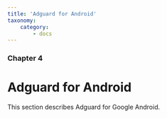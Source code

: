 ```yaml
---
title: 'Adguard for Android'
taxonomy:
    category:
        - docs
---
```


### Chapter 4

# Adguard for Android

This section describes Adguard for Google Android.